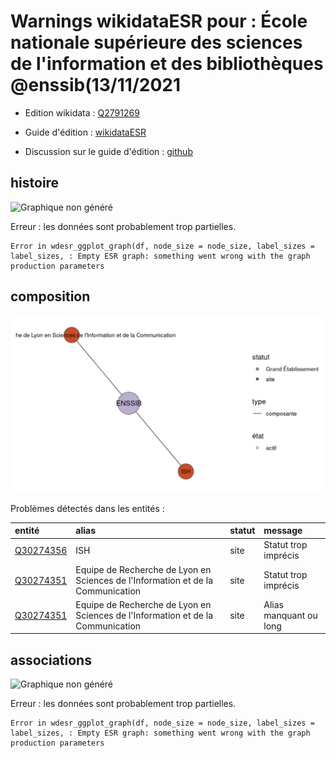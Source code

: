 Warnings wikidataESR pour : École nationale supérieure des sciences de l'information et des bibliothèques @enssib(13/11/2021
================

- Edition wikidata : [Q2791269](https://www.wikidata.org/wiki/Q2791269)
- Guide d'édition : [wikidataESR](https://github.com/cpesr/wikidataESR/)

- Discussion sur le guide d'édition : [github](https://github.com/cpesr/wikidataESR/issues)



## histoire 

![Graphique non généré](Q2791269-histoire.png) 

 


Erreur : les données sont probablement trop partielles.
```
Error in wdesr_ggplot_graph(df, node_size = node_size, label_sizes = label_sizes, : Empty ESR graph: something went wrong with the graph production parameters

``` 



## composition 

![Graphique non généré](Q2791269-composition.png) 

Problèmes détectés dans les entités :

|entité                                               |alias                                                                           |statut |message                |
|:----------------------------------------------------|:-------------------------------------------------------------------------------|:------|:----------------------|
|[Q30274356](https://www.wikidata.org/wiki/Q30274356) |ISH                                                                             |site   |Statut trop imprécis   |
|[Q30274351](https://www.wikidata.org/wiki/Q30274351) |Equipe de Recherche de Lyon en Sciences de l'Information et de la Communication |site   |Statut trop imprécis   |
|[Q30274351](https://www.wikidata.org/wiki/Q30274351) |Equipe de Recherche de Lyon en Sciences de l'Information et de la Communication |site   |Alias manquant ou long |

 



## associations 

![Graphique non généré](Q2791269-associations.png) 

 


Erreur : les données sont probablement trop partielles.
```
Error in wdesr_ggplot_graph(df, node_size = node_size, label_sizes = label_sizes, : Empty ESR graph: something went wrong with the graph production parameters

``` 

